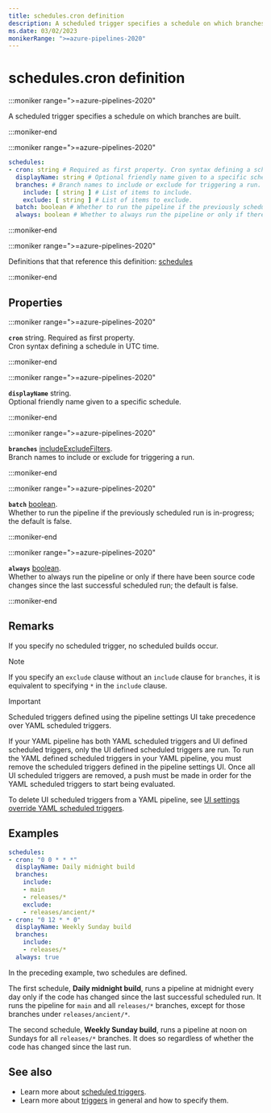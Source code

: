 ```yaml
---
title: schedules.cron definition
description: A scheduled trigger specifies a schedule on which branches are built.
ms.date: 03/02/2023
monikerRange: ">=azure-pipelines-2020"
---
```


# schedules.cron definition

<!-- :::description::: -->
:::moniker range=">=azure-pipelines-2020"

<!-- :::editable-content name="description"::: -->
A scheduled trigger specifies a schedule on which branches are built.
<!-- :::editable-content-end::: -->

:::moniker-end
<!-- :::description-end::: -->

<!-- :::syntax::: -->
:::moniker range=">=azure-pipelines-2020"

```yaml
schedules:
- cron: string # Required as first property. Cron syntax defining a schedule in UTC time.
  displayName: string # Optional friendly name given to a specific schedule.
  branches: # Branch names to include or exclude for triggering a run.
    include: [ string ] # List of items to include.
    exclude: [ string ] # List of items to exclude.
  batch: boolean # Whether to run the pipeline if the previously scheduled run is in-progress; the default is false.
  always: boolean # Whether to always run the pipeline or only if there have been source code changes since the last successful scheduled run; the default is false.
```

:::moniker-end
<!-- :::syntax-end::: -->

<!-- :::parents::: -->
:::moniker range=">=azure-pipelines-2020"

Definitions that that reference this definition: [schedules](schedules.md)

:::moniker-end
<!-- :::parents-end::: -->

## Properties

<!-- :::properties::: -->
<!-- :::item name="cron"::: -->
:::moniker range=">=azure-pipelines-2020"

**`cron`** string. Required as first property.<br><!-- :::editable-content name="propDescription"::: -->
Cron syntax defining a schedule in UTC time.
<!-- :::editable-content-end::: -->

:::moniker-end
<!-- :::item-end::: -->
<!-- :::item name="displayName"::: -->
:::moniker range=">=azure-pipelines-2020"

**`displayName`** string.<br><!-- :::editable-content name="propDescription"::: -->
Optional friendly name given to a specific schedule.
<!-- :::editable-content-end::: -->

:::moniker-end
<!-- :::item-end::: -->
<!-- :::item name="branches"::: -->
:::moniker range=">=azure-pipelines-2020"

**`branches`** [includeExcludeFilters](include-exclude-filters.md).<br><!-- :::editable-content name="propDescription"::: -->
Branch names to include or exclude for triggering a run.
<!-- :::editable-content-end::: -->

:::moniker-end
<!-- :::item-end::: -->
<!-- :::item name="batch"::: -->
:::moniker range=">=azure-pipelines-2020"

**`batch`** [boolean](boolean.md).<br><!-- :::editable-content name="propDescription"::: -->
Whether to run the pipeline if the previously scheduled run is in-progress; the default is false.
<!-- :::editable-content-end::: -->

:::moniker-end
<!-- :::item-end::: -->
<!-- :::item name="always"::: -->
:::moniker range=">=azure-pipelines-2020"

**`always`** [boolean](boolean.md).<br><!-- :::editable-content name="propDescription"::: -->
Whether to always run the pipeline or only if there have been source code changes since the last successful scheduled run; the default is false.
<!-- :::editable-content-end::: -->

:::moniker-end
<!-- :::item-end::: -->
<!-- :::properties-end::: -->

<!-- :::remarks::: -->
<!-- :::editable-content name="remarks"::: -->
## Remarks

If you specify no scheduled trigger, no scheduled builds occur.

> [!NOTE]
> If you specify an `exclude` clause without an `include` clause for `branches`, it is equivalent to specifying `*` in the `include` clause.

> [!IMPORTANT]
> Scheduled triggers defined using the pipeline settings UI take precedence over YAML scheduled triggers.
> 
> If your YAML pipeline has both YAML scheduled triggers and UI defined scheduled triggers, 
> only the UI defined scheduled triggers are run. 
> To run the YAML defined scheduled triggers in your YAML pipeline,
> you must remove the scheduled triggers defined in the pipeline settings UI.
> Once all UI scheduled triggers are removed, a push must be made in order for the YAML 
> scheduled triggers to start being evaluated.
>
> To delete UI scheduled triggers from a YAML pipeline, see [UI settings override YAML scheduled triggers](/azure/devops/pipelines/troubleshooting/troubleshooting#ui-settings-override-yaml-scheduled-triggers).
<!-- :::editable-content-end::: -->
<!-- :::remarks-end::: -->

<!-- :::examples::: -->
<!-- :::editable-content name="examples"::: -->
## Examples

```yaml
schedules:
- cron: "0 0 * * *"
  displayName: Daily midnight build
  branches:
    include:
    - main
    - releases/*
    exclude:
    - releases/ancient/*
- cron: "0 12 * * 0"
  displayName: Weekly Sunday build
  branches:
    include:
    - releases/*
  always: true
```

In the preceding example, two schedules are defined.

The first schedule, **Daily midnight build**, runs a pipeline at midnight every day only if the code has changed since the last successful scheduled run.
It runs the pipeline for `main` and all `releases/*` branches, except for those branches under `releases/ancient/*`.

The second schedule, **Weekly Sunday build**, runs a pipeline at noon on Sundays for all `releases/*` branches.
It does so regardless of whether the code has changed since the last run.
<!-- :::editable-content-end::: -->
<!-- :::examples-end::: -->

<!-- :::see-also::: -->
<!-- :::editable-content name="seeAlso"::: -->
## See also

- Learn more about [scheduled triggers](/azure/devops/pipelines/process/scheduled-triggers).
- Learn more about [triggers](/azure/devops/pipelines/build/triggers#pr-triggers) in general and how to specify them.
<!-- :::editable-content-end::: -->
<!-- :::see-also-end::: -->